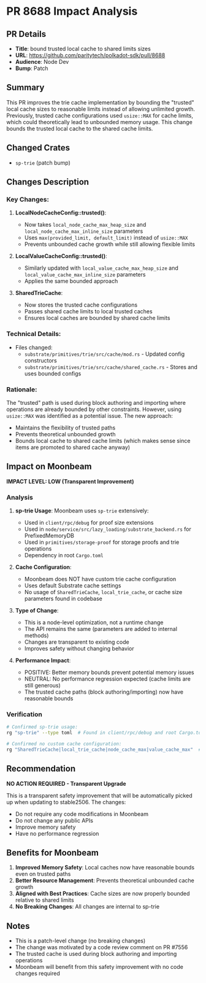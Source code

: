 # PR 8688 Impact Analysis

## PR Details
- **Title**: bound trusted local cache to shared limits sizes
- **URL**: https://github.com/paritytech/polkadot-sdk/pull/8688
- **Audience**: Node Dev
- **Bump**: Patch

## Summary
This PR improves the trie cache implementation by bounding the "trusted" local cache sizes to reasonable limits instead of allowing unlimited growth. Previously, trusted cache configurations used `usize::MAX` for cache limits, which could theoretically lead to unbounded memory usage. This change bounds the trusted local cache to the shared cache limits.

## Changed Crates
- `sp-trie` (patch bump)

## Changes Description

### Key Changes:
1. **LocalNodeCacheConfig::trusted()**:
   - Now takes `local_node_cache_max_heap_size` and `local_node_cache_max_inline_size` parameters
   - Uses `max(provided_limit, default_limit)` instead of `usize::MAX`
   - Prevents unbounded cache growth while still allowing flexible limits

2. **LocalValueCacheConfig::trusted()**:
   - Similarly updated with `local_value_cache_max_heap_size` and `local_value_cache_max_inline_size` parameters
   - Applies the same bounded approach

3. **SharedTrieCache**:
   - Now stores the trusted cache configurations
   - Passes shared cache limits to local trusted caches
   - Ensures local caches are bounded by shared cache limits

### Technical Details:
- Files changed:
  - `substrate/primitives/trie/src/cache/mod.rs` - Updated config constructors
  - `substrate/primitives/trie/src/cache/shared_cache.rs` - Stores and uses bounded configs

### Rationale:
The "trusted" path is used during block authoring and importing where operations are already bounded by other constraints. However, using `usize::MAX` was identified as a potential issue. The new approach:
- Maintains the flexibility of trusted paths
- Prevents theoretical unbounded growth
- Bounds local cache to shared cache limits (which makes sense since items are promoted to shared cache anyway)

## Impact on Moonbeam

**IMPACT LEVEL: LOW (Transparent Improvement)**

### Analysis
1. **sp-trie Usage**: Moonbeam uses `sp-trie` extensively:
   - Used in `client/rpc/debug` for proof size extensions
   - Used in `node/service/src/lazy_loading/substrate_backend.rs` for PrefixedMemoryDB
   - Used in `primitives/storage-proof` for storage proofs and trie operations
   - Dependency in root `Cargo.toml`

2. **Cache Configuration**:
   - Moonbeam does NOT have custom trie cache configuration
   - Uses default Substrate cache settings
   - No usage of `SharedTrieCache`, `local_trie_cache`, or cache size parameters found in codebase

3. **Type of Change**:
   - This is a node-level optimization, not a runtime change
   - The API remains the same (parameters are added to internal methods)
   - Changes are transparent to existing code
   - Improves safety without changing behavior

4. **Performance Impact**:
   - POSITIVE: Better memory bounds prevent potential memory issues
   - NEUTRAL: No performance regression expected (cache limits are still generous)
   - The trusted cache paths (block authoring/importing) now have reasonable bounds

### Verification
```bash
# Confirmed sp-trie usage:
rg "sp-trie" --type toml  # Found in client/rpc/debug and root Cargo.toml

# Confirmed no custom cache configuration:
rg "SharedTrieCache|local_trie_cache|node_cache_max|value_cache_max"  # No custom config
```

## Recommendation
**NO ACTION REQUIRED - Transparent Upgrade**

This is a transparent safety improvement that will be automatically picked up when updating to stable2506. The changes:
- Do not require any code modifications in Moonbeam
- Do not change any public APIs
- Improve memory safety
- Have no performance regression

## Benefits for Moonbeam
1. **Improved Memory Safety**: Local caches now have reasonable bounds even on trusted paths
2. **Better Resource Management**: Prevents theoretical unbounded cache growth
3. **Aligned with Best Practices**: Cache sizes are now properly bounded relative to shared limits
4. **No Breaking Changes**: All changes are internal to sp-trie

## Notes
- This is a patch-level change (no breaking changes)
- The change was motivated by a code review comment on PR #7556
- The trusted cache is used during block authoring and importing operations
- Moonbeam will benefit from this safety improvement with no code changes required
